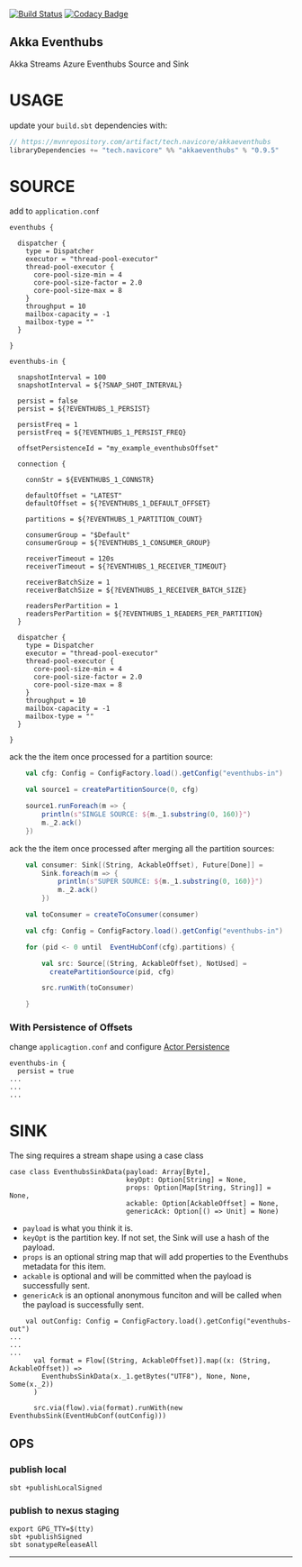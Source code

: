 [![Build Status](https://travis-ci.org/navicore/akka-eventhubs.svg?branch=master)](https://travis-ci.org/navicore/akka-eventhubs)
[![Codacy Badge](https://api.codacy.com/project/badge/Grade/e25a174959584265a3cbc7242c8acc78)](https://www.codacy.com/app/navicore/akka-eventhubs?utm_source=github.com&amp;utm_medium=referral&amp;utm_content=navicore/akka-eventhubs&amp;utm_campaign=Badge_Grade)

Akka Eventhubs
---

Akka Streams Azure Eventhubs Source and Sink

# USAGE

update your `build.sbt` dependencies with:

```scala
// https://mvnrepository.com/artifact/tech.navicore/akkaeventhubs
libraryDependencies += "tech.navicore" %% "akkaeventhubs" % "0.9.5"
```

# SOURCE

add to `application.conf`

```
eventhubs {

  dispatcher {
    type = Dispatcher
    executor = "thread-pool-executor"
    thread-pool-executor {
      core-pool-size-min = 4
      core-pool-size-factor = 2.0
      core-pool-size-max = 8
    }
    throughput = 10
    mailbox-capacity = -1
    mailbox-type = ""
  }

}

eventhubs-in {

  snapshotInterval = 100
  snapshotInterval = ${?SNAP_SHOT_INTERVAL}

  persist = false
  persist = ${?EVENTHUBS_1_PERSIST}

  persistFreq = 1
  persistFreq = ${?EVENTHUBS_1_PERSIST_FREQ}

  offsetPersistenceId = "my_example_eventhubsOffset"

  connection {

    connStr = ${EVENTHUBS_1_CONNSTR}

    defaultOffset = "LATEST"
    defaultOffset = ${?EVENTHUBS_1_DEFAULT_OFFSET}

    partitions = ${?EVENTHUBS_1_PARTITION_COUNT}

    consumerGroup = "$Default"
    consumerGroup = ${?EVENTHUBS_1_CONSUMER_GROUP}

    receiverTimeout = 120s
    receiverTimeout = ${?EVENTHUBS_1_RECEIVER_TIMEOUT}

    receiverBatchSize = 1
    receiverBatchSize = ${?EVENTHUBS_1_RECEIVER_BATCH_SIZE}

    readersPerPartition = 1
    readersPerPartition = ${?EVENTHUBS_1_READERS_PER_PARTITION}
  }

  dispatcher {
    type = Dispatcher
    executor = "thread-pool-executor"
    thread-pool-executor {
      core-pool-size-min = 4
      core-pool-size-factor = 2.0
      core-pool-size-max = 8
    }
    throughput = 10
    mailbox-capacity = -1
    mailbox-type = ""
  }

}

```

ack the the item once processed for a partition source:

```scala
    val cfg: Config = ConfigFactory.load().getConfig("eventhubs-in")

    val source1 = createPartitionSource(0, cfg)

    source1.runForeach(m => {
        println(s"SINGLE SOURCE: ${m._1.substring(0, 160)}")
        m._2.ack()
    })
```

ack the the item once processed after merging all the partition sources:

```scala
    val consumer: Sink[(String, AckableOffset), Future[Done]] =
        Sink.foreach(m => {
            println(s"SUPER SOURCE: ${m._1.substring(0, 160)}")
            m._2.ack()
        })

    val toConsumer = createToConsumer(consumer)

    val cfg: Config = ConfigFactory.load().getConfig("eventhubs-in")

    for (pid <- 0 until  EventHubConf(cfg).partitions) {

        val src: Source[(String, AckableOffset), NotUsed] =
          createPartitionSource(pid, cfg)

        src.runWith(toConsumer)

    }
```

### With Persistence of Offsets

change `applicagtion.conf` and configure [Actor Persistence]

```
eventhubs-in {
  persist = true
...
...
...
```

# SINK

The sing requires a stream shape using a case class

```
case class EventhubsSinkData(payload: Array[Byte],
                             keyOpt: Option[String] = None,
                             props: Option[Map[String, String]] = None,
                             ackable: Option[AckableOffset] = None,
                             genericAck: Option[() => Unit] = None)
```

* `payload` is what you think it is.
* `keyOpt` is the partition key.  If not set, the Sink will use a hash of the payload.
* `props` is an optional string map that will add properties to the Eventhubs metadata for this item.
* `ackable` is optional and will be committed when the payload is successfully sent.
* `genericAck` is an optional anonymous funciton and will be called when the payload is successfully sent.


```
    val outConfig: Config = ConfigFactory.load().getConfig("eventhubs-out")
...
...
...
      val format = Flow[(String, AckableOffset)].map((x: (String, AckableOffset)) =>
        EventhubsSinkData(x._1.getBytes("UTF8"), None, None, Some(x._2))
      )

      src.via(flow).via(format).runWith(new EventhubsSink(EventHubConf(outConfig)))
```

## OPS

### publish local

```console
sbt +publishLocalSigned
```

### publish to nexus staging

```console
export GPG_TTY=$(tty)
sbt +publishSigned
sbt sonatypeReleaseAll
```

---
[Actor Persistence]:https://doc.akka.io/docs/akka/2.5.4/scala/persistence.html


